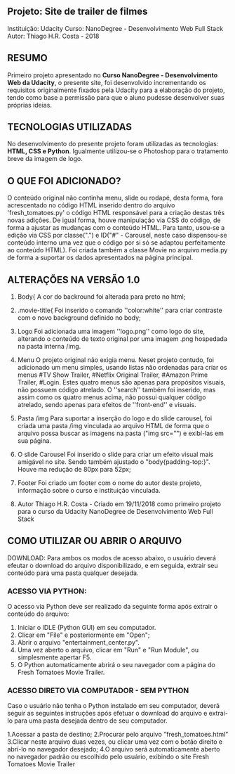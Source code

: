 ## Projeto: Site de trailer de filmes
Instituição: Udacity
Curso: NanoDegree - Desenvolvimento Web Full Stack
Autor: Thiago H.R. Costa - 2018 

## RESUMO
Primeiro projeto apresentado no **Curso NanoDegree - Desenvolvimento Web da Udacity**, o presente
site, foi desenvolvido incrementando os requisitos originalmente fixados pela Udacity para a
elaboração do projeto, tendo como base a permissão para que o aluno pudesse desenvolver suas
próprias ideias.

## TECNOLOGIAS UTILIZADAS
No desenvolvimento do presente projeto foram utilizadas as tecnologias: **HTML, CSS e Python**. Igualmente utilizou-se o Photoshop para o tratamento breve da imagem de logo. 

## O QUE FOI ADICIONADO? 
O conteúdo original não continha menu, slide ou rodapé, desta forma, fora acrescentado no 
código HTML inserido dentro do arquivo 'fresh_tomatoes.py' o código HTML responsável para a
criação destas três novas adições. De igual forma, houve manipulação via CSS do código, de 
forma a ajustar as mudanças com o conteúdo HTML.  Para tanto, usou-se a edição via CSS por 
classe(".") e ID("#" - Carousel, neste caso dispensou-se conteúdo interno uma vez que o código
por si só se adaptou perfeitamente ao conteúdo HTML). Foi criada também a classe Movie no 
arquivo media.py de forma a suportar os dados apresentados na página principal.

## ALTERAÇÕES NA VERSÃO 1.0
1. Body{
	A cor do backround foi alterada para preto no html;

2. .movie-title{
	Foi inserido o comando ''color:white'' para criar contraste com o novo background 
	definido no body;

3. Logo
	Foi adicionada uma imagem ''logo.png'' como logo do site, alterando o conteúdo de 
	texto original por uma imagem .png hospedada na pasta interna /img. 

4. Menu
	O projeto original não exigia menu. Neset projeto contudo, foi adicionado um menu
	simples, usando listas não ordenadas para criar os menus #TV Show Trailer, #Netflix
	Original Trailer, #Amazon Prime Trailer, #Login.
	Estes quatro menus são apenas para propósitos visuais, não possuem código atrelado.
	O ''search'' também foi inserido, mas assim como os quatro menus acima, não possui
	qualquer código atrelado, sendo apenas para efeitos de ''front-end'' e visuais.

5. Pasta /img
	Para suportar a inserção do logo e do slide carousel, foi criada uma pasta /img
	vinculada ao arquivo HTML de forma que o arquivo possa buscar as imagens na pasta
	("img src="") e exibí-las em sua página. 	

6. O slide Carousel
	Foi inserido o slide para criar um efeito visual mais amigável no site. Sendo também
	ajustado o "body{padding-top:}". Houve ma redução de 80px para 52px;

7. Footer
	Foi criado um footer com o nome do autor deste projeto, informação sobre o curso e 
	instituição vinculada. 

8. Autor
	Thiago H.R. Costa - Criado em 19/11/2018 como primeiro projeto para o curso da Udacity
	NanoDegree de Desenvolvimento Web Full Stack
 
## COMO UTILIZAR OU ABRIR O ARQUIVO

DOWNLOAD: Para ambos os modos de acesso abaixo, o usuário deverá efeutar o download do arquivo
disponibilizado, e em seguida, extrair seu conteúdo para uma pasta qualquer desejada.

### ACESSO VIA PYTHON: 

O acesso via Python deve ser realizado da seguinte forma após extrair o conteúdo do arquivo: 

1. Iniciar o IDLE (Python GUI) em seu computador.
2. Clicar em "File" e posteriormente em "Open";
3. Abrir o arquivo "entertainment_center.py".
4. Uma vez aberto o arquivo, clicar em "Run" e "Run Module", ou simplesmente apertar F5.
5. O Python automaticamente abrirá o seu navegador com a página do Fresh Tomatoes Movie Trailer.

### ACESSO DIRETO VIA COMPUTADOR - SEM PYTHON

Caso o usuário não tenha o Python instalado em seu computador, deverá seguir as seguintes 
instruções após efetuar o download do arquivo e extraí-lo para uma pasta desejada dentro de seu
computador. 

1.Acessar a pasta de destino;
2.Procurar pelo arquivo "fresh_tomatoes.html"
3.Clicar neste arquivo duas vezes, ou clicar uma vez com o botão direito e abrí-lo no navegador desejado;
4.O arquivo será automaticamente aberto no navegador padrão ou escolhido pelo usuário, exibindo o site Fresh Tomatoes Movie Trailer

